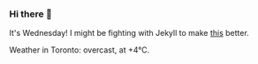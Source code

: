 ### Hi there :wave:

It's Wednesday! I might be fighting with Jekyll to make [this](https://swissclubto.github.io) better.

Weather in Toronto: overcast, at +4°C.
